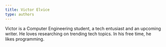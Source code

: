 ```yaml
---
title: Victor Elvice
type: authors
---
```

Victor is a Computer Engineering student, a tech entusiast and an upcoming writer. He loves researching on trending tech topics. In his free time, he likes programming.